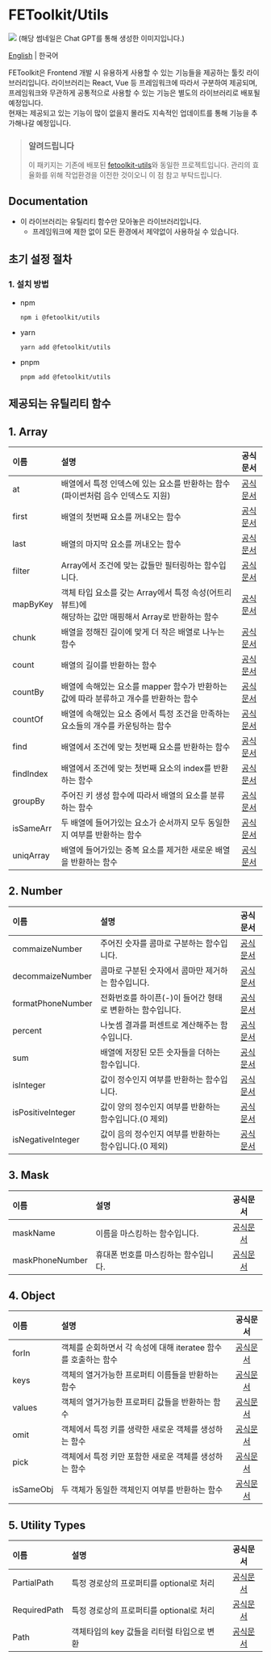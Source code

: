 # FEToolkit/Utils

![](https://fejumvuajiwc28287693.gcdn.ntruss.com/fetoolkit/fetoolkit_thumbnail.png)
(해당 썸네일은 Chat GPT를 통해 생성한 이미지입니다.)

[English](https://github.com/minwoo129/fetoolkit/tree/master/packages/utils/README.md) | 한국어

FEToolkit은 Frontend 개발 시 유용하게 사용할 수 있는 기능들을 제공하는 툴킷 라이브러리입니다. 라이브러리는 React, Vue 등 프레임워크에 따라서 구분하여 제공되며, 프레임워크와 무관하게 공통적으로 사용할 수 있는 기능은 별도의 라이브러리로 배포될 예정입니다.  
현재는 제공되고 있는 기능이 많이 없을지 몰라도 지속적인 업데이트를 통해 기능을 추가해나갈 예정입니다.

> ### 알려드립니다
>
> 이 패키지는 기존에 배포된 [fetoolkit-utils](https://github.com/minwoo129/fetoolkit-utils)와 동일한 프로젝트입니다. 관리의 효율화를 위해 작업환경을 이전한 것이오니 이 점 참고 부탁드립니다.

## Documentation

- 이 라이브러리는 유틸리티 함수만 모아놓은 라이브러리입니다.
  - 프레임워크에 제한 없이 모든 환경에서 제약없이 사용하실 수 있습니다.

## 초기 설정 절차

### 1. 설치 방법

- npm
  ```
  npm i @fetoolkit/utils
  ```
- yarn
  ```
  yarn add @fetoolkit/utils
  ```
- pnpm
  ```
  pnpm add @fetoolkit/utils
  ```

## 제공되는 유틸리티 함수

## 1. Array

| 이름      | 설명                                                                                                     |                                                   공식문서                                                   |
| :-------- | :------------------------------------------------------------------------------------------------------- | :----------------------------------------------------------------------------------------------------------: |
| at        | 배열에서 특정 인덱스에 있는 요소를 반환하는 함수<br> (파이썬처럼 음수 인덱스도 지원)                     |                                      [공식문서](./docs/ko/array_at.md)                                       |
| first     | 배열의 첫번째 요소를 꺼내오는 함수                                                                       |                                     [공식문서](./docs/ko/array_first.md)                                     |
| last      | 배열의 마지막 요소를 꺼내오는 함수                                                                       |                                     [공식문서](./docs/ko/array_last.md)                                      |
| filter    | Array에서 조건에 맞는 값들만 필터링하는 함수입니다.                                                      |                                    [공식문서](./docs/ko/array_filter.md)                                     |
| mapByKey  | 객체 타입 요소를 갖는 Array에서 특정 속성(어트리뷰트)에 <br>해당하는 값만 매핑해서 Array로 반환하는 함수 |                                   [공식문서](./docs/ko/array_mapbykey.md)                                    |
| chunk     | 배열을 정해진 길이에 맞게 더 작은 배열로 나누는 함수                                                     |                                     [공식문서](./docs/ko/array_chunk.md)                                     |
| count     | 배열의 길이를 반환하는 함수                                                                              |                                     [공식문서](./docs/ko/array_count.md)                                     |
| countBy   | 배열에 속해있는 요소를 mapper 함수가 반환하는 값에 따라 분류하고 개수를 반환하는 함수                    |                                    [공식문서](./docs/ko/array_countby.md)                                    |
| countOf   | 배열에 속해있는 요소 중에서 특정 조건을 만족하는 요소들의 개수를 카운팅하는 함수                         |                                    [공식문서](./docs/ko/array_countof.md)                                    |
| find      | 배열에서 조건에 맞는 첫번째 요소를 반환하는 함수                                                         |                                     [공식문서](./docs/ko/array_find.md)                                      |
| findIndex | 배열에서 조건에 맞는 첫번째 요소의 index를 반환하는 함수                                                 | [공식문서](https://github.com/minwoo129/fetoolkit/tree/master/packages/utils/src/docs/array/findIndex_kr.md) |
| groupBy   | 주어진 키 생성 함수에 따라서 배열의 요소를 분류하는 함수                                                 |  [공식문서](https://github.com/minwoo129/fetoolkit/tree/master/packages/utils/src/docs/array/groupBy_kr.md)  |
| isSameArr | 두 배열에 들어가있는 요소가 순서까지 모두 동일한지 여부를 반환하는 함수                                  | [공식문서](https://github.com/minwoo129/fetoolkit/tree/master/packages/utils/src/docs/array/isSameArr_kr.md) |
| uniqArray | 배열에 들어가있는 중복 요소를 제거한 새로운 배열을 반환하는 함수                                         | [공식문서](https://github.com/minwoo129/fetoolkit/tree/master/packages/utils/src/docs/array/uniqArray_kr.md) |

## 2. Number

| 이름              | 설명                                                      |                                                       공식문서                                                        |
| :---------------- | :-------------------------------------------------------- | :-------------------------------------------------------------------------------------------------------------------: |
| commaizeNumber    | 주어진 숫자를 콤마로 구분하는 함수입니다.                 |  [공식문서](https://github.com/minwoo129/fetoolkit/tree/master/packages/utils/src/docs/number/commaizeNumber_kr.md)   |
| decommaizeNumber  | 콤마로 구분된 숫자에서 콤마만 제거하는 함수입니다.        | [공식문서](https://github.com/minwoo129/fetoolkit/tree/master/packages/utils/src/docs/number/decommaizeNumber_kr.md)  |
| formatPhoneNumber | 전화번호를 하이픈(-)이 들어간 형태로 변환하는 함수입니다. | [공식문서](https://github.com/minwoo129/fetoolkit/tree/master/packages/utils/src/docs/number/formatPhoneNumber_kr.md) |
| percent           | 나눗셈 결과를 퍼센트로 계산해주는 함수입니다.             |      [공식문서](https://github.com/minwoo129/fetoolkit/tree/master/packages/utils/src/docs/number/percent_kr.md)      |
| sum               | 배열에 저장된 모든 숫자들을 더하는 함수입니다.            |        [공식문서](https://github.com/minwoo129/fetoolkit/tree/master/packages/utils/src/docs/number/sum_kr.md)        |
| isInteger         | 값이 정수인지 여부를 반환하는 함수입니다.                 |     [공식문서](https://github.com/minwoo129/fetoolkit/tree/master/packages/utils/src/docs/number/isInteger_kr.md)     |
| isPositiveInteger | 값이 양의 정수인지 여부를 반환하는 함수입니다.(0 제외)    | [공식문서](https://github.com/minwoo129/fetoolkit/tree/master/packages/utils/src/docs/number/isPositiveInteger_kr.md) |
| isNegativeInteger | 값이 음의 정수인지 여부를 반환하는 함수입니다.(0 제외)    | [공식문서](https://github.com/minwoo129/fetoolkit/tree/master/packages/utils/src/docs/number/isNegativeInteger_kr.md) |

## 3. Mask

| 이름            | 설명                                 |                                                공식문서                                                 |
| :-------------- | :----------------------------------- | :-----------------------------------------------------------------------------------------------------: |
| maskName        | 이름을 마스킹하는 함수입니다.        | [공식문서](https://github.com/minwoo129/fetoolkit/tree/master/packages/utils/src/docs/mask/maskName.md) |
| maskPhoneNumber | 휴대폰 번호를 마스킹하는 함수입니다. | [공식문서](https://github.com/minwoo129/fetoolkit/tree/master/packages/utils/src/docs/mask/maskName.md) |

## 4. Object

| 이름      | 설명                                                           |                                                   공식문서                                                    |
| :-------- | :------------------------------------------------------------- | :-----------------------------------------------------------------------------------------------------------: |
| forIn     | 객체를 순회하면서 각 속성에 대해 iteratee 함수를 호출하는 함수 |   [공식문서](https://github.com/minwoo129/fetoolkit/tree/master/packages/utils/src/docs/object/forIn_kr.md)   |
| keys      | 객체의 열거가능한 프로퍼티 이름들을 반환하는 함수              |   [공식문서](https://github.com/minwoo129/fetoolkit/tree/master/packages/utils/src/docs/object/keys_kr.md)    |
| values    | 객체의 열거가능한 프로퍼티 값들을 반환하는 함수                |  [공식문서](https://github.com/minwoo129/fetoolkit/tree/master/packages/utils/src/docs/object/values_kr.md)   |
| omit      | 객체에서 특정 키를 생략한 새로운 객체를 생성하는 함수          |   [공식문서](https://github.com/minwoo129/fetoolkit/tree/master/packages/utils/src/docs/object/omit_kr.md)    |
| pick      | 객체에서 특정 키만 포함한 새로운 객체를 생성하는 함수          |   [공식문서](https://github.com/minwoo129/fetoolkit/tree/master/packages/utils/src/docs/object/pick_kr.md)    |
| isSameObj | 두 객체가 동일한 객체인지 여부를 반환하는 함수                 | [공식문서](https://github.com/minwoo129/fetoolkit/tree/master/packages/utils/src/docs/object/isSameObj_kr.md) |

## 5. Utility Types

| 이름         | 설명                                       |                                                    공식문서                                                     |
| :----------- | :----------------------------------------- | :-------------------------------------------------------------------------------------------------------------: |
| PartialPath  | 특정 경로상의 프로퍼티를 optional로 처리   | [공식문서](https://github.com/minwoo129/fetoolkit/tree/master/packages/utils/src/docs/types/partialPath_kr.md)  |
| RequiredPath | 특정 경로상의 프로퍼티를 optional로 처리   | [공식문서](https://github.com/minwoo129/fetoolkit/tree/master/packages/utils/src/docs/types/requiredPath_kr.md) |
| Path         | 객체타입의 key 값들을 리터럴 타입으로 변환 |     [공식문서](https://github.com/minwoo129/fetoolkit/tree/master/packages/utils/src/docs/types/path_kr.md)     |
